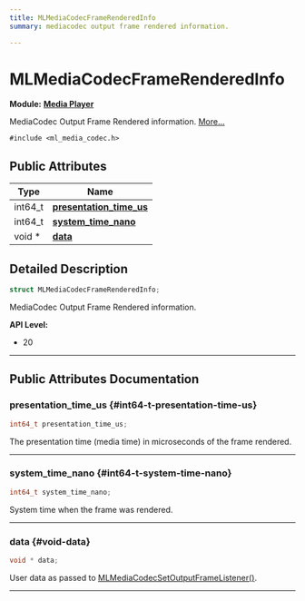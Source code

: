 ```yaml
---
title: MLMediaCodecFrameRenderedInfo
summary: mediacodec output frame rendered information. 

---
```


# MLMediaCodecFrameRenderedInfo

**Module:** **[Media Player](/versioned_docs/version-22-Mar-2023/api-ref/api/Modules/group___media_player/group___media_player.md)**



MediaCodec Output Frame Rendered information.  [More...](#detailed-description)


`#include <ml_media_codec.h>`

## Public Attributes

| Type           | Name           |
| -------------- | -------------- |
| int64_t | **[presentation_time_us](/versioned_docs/version-22-Mar-2023/api-ref/api/Modules/group___media_player/struct_m_l_media_codec_frame_rendered_info.md#int64-t-presentation-time-us)**  |
| int64_t | **[system_time_nano](/versioned_docs/version-22-Mar-2023/api-ref/api/Modules/group___media_player/struct_m_l_media_codec_frame_rendered_info.md#int64-t-system-time-nano)**  |
| void * | **[data](/versioned_docs/version-22-Mar-2023/api-ref/api/Modules/group___media_player/struct_m_l_media_codec_frame_rendered_info.md#void-data)**  |

## Detailed Description

```cpp
struct MLMediaCodecFrameRenderedInfo;
```

MediaCodec Output Frame Rendered information. 




**API Level:**
  * 20 




-----------
## Public Attributes Documentation

### presentation_time_us {#int64-t-presentation-time-us}

```cpp
int64_t presentation_time_us;
```


The presentation time (media time) in microseconds of the frame rendered. 





-----------

### system_time_nano {#int64-t-system-time-nano}

```cpp
int64_t system_time_nano;
```


System time when the frame was rendered. 





-----------

### data {#void-data}

```cpp
void * data;
```


User data as passed to [MLMediaCodecSetOutputFrameListener()](/versioned_docs/version-22-Mar-2023/api-ref/api/Modules/group___media_player/group___media_player.md#mlresult-mlmediacodecsetoutputframelistener). 





-----------


